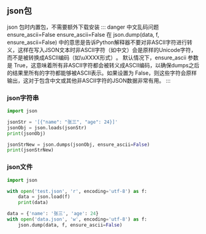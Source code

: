 



## json包
json 包时内置包，不需要额外下载安装
::: danger
中文乱码问题
ensure_ascii=False
ensure_ascii=False 在 json.dump(data, f, ensure_ascii=False) 中的意思是告诉Python解释器不要对非ASCII字符进行转义，‌这样在写入JSON文本时非ASCII字符（‌如中文）‌会是原样的Unicode字符，‌而不是被转换成ASCII编码（‌如\uXXXX形式）‌。‌
默认情况下，‌ensure_ascii 参数是 True，‌这意味着所有非ASCII字符都会被转义成ASCII编码，‌以确保dumps之后的结果里所有的字符都能够被ASCII表示。‌如果设置为 False，‌则这些字符会原样输出，‌这对于包含中文或其他非ASCII字符的JSON数据非常有用‌。‌
:::


### json字符串
```python
import json

jsonStr = '[{"name": "张三", "age": 24}]'
jsonObj = json.loads(jsonStr)
print(jsonObj)

jsonStrNew = json.dumps(jsonObj, ensure_ascii=False)
print(jsonStrNew)
```

### json文件
```python
import json

with open('test.json', 'r', encoding='utf-8') as f:
    data = json.load(f)
    print(data)

data = {'name': '张三', 'age': 24}
with open('data.json', 'w', encoding='utf-8') as f:
    json.dump(data, f, ensure_ascii=False)
```



